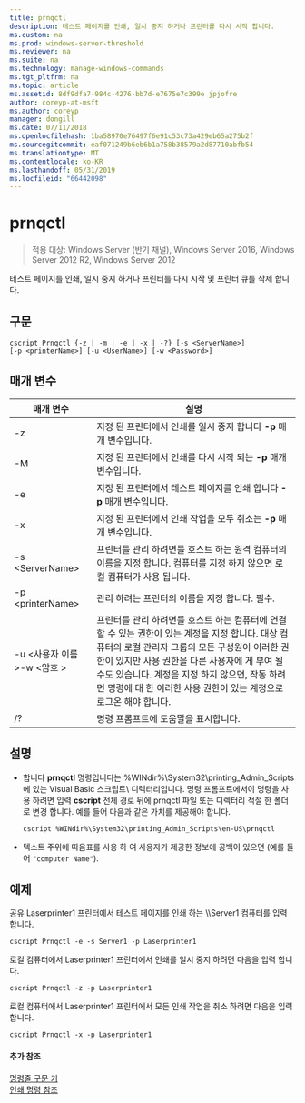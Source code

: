 ```yaml
---
title: prnqctl
description: 테스트 페이지를 인쇄, 일시 중지 하거나 프린터를 다시 시작 합니다.
ms.custom: na
ms.prod: windows-server-threshold
ms.reviewer: na
ms.suite: na
ms.technology: manage-windows-commands
ms.tgt_pltfrm: na
ms.topic: article
ms.assetid: 8df9dfa7-984c-4276-bb7d-e7675e7c399e jpjofre
author: coreyp-at-msft
ms.author: coreyp
manager: dongill
ms.date: 07/11/2018
ms.openlocfilehash: 1ba58970e76497f6e91c53c73a429eb65a275b2f
ms.sourcegitcommit: eaf071249b6eb6b1a758b38579a2d87710abfb54
ms.translationtype: MT
ms.contentlocale: ko-KR
ms.lasthandoff: 05/31/2019
ms.locfileid: "66442098"
---
```

# <a name="prnqctl"></a>prnqctl

>적용 대상: Windows Server (반기 채널), Windows Server 2016, Windows Server 2012 R2, Windows Server 2012

테스트 페이지를 인쇄, 일시 중지 하거나 프린터를 다시 시작 및 프린터 큐를 삭제 합니다.  

## <a name="syntax"></a>구문  
```  
cscript Prnqctl {-z | -m | -e | -x | -?} [-s <ServerName>]   
[-p <printerName>] [-u <UserName>] [-w <Password>]  
```  
## <a name="parameters"></a>매개 변수  

|매개 변수|설명|  
|-------|--------|  
|-z|지정 된 프린터에서 인쇄를 일시 중지 합니다 **-p** 매개 변수입니다.|  
|-M|지정 된 프린터에서 인쇄를 다시 시작 되는 **-p** 매개 변수입니다.|  
|-e|지정 된 프린터에서 테스트 페이지를 인쇄 합니다 **-p** 매개 변수입니다.|  
|-x|지정 된 프린터에서 인쇄 작업을 모두 취소는 **-p** 매개 변수입니다.|  
|-s \<ServerName>|프린터를 관리 하려면를 호스트 하는 원격 컴퓨터의 이름을 지정 합니다. 컴퓨터를 지정 하지 않으면 로컬 컴퓨터가 사용 됩니다.|  
|-p \<printerName>|관리 하려는 프린터의 이름을 지정 합니다. 필수.|  
|-u \<사용자 이름 >-w \<암호 >|프린터를 관리 하려면를 호스트 하는 컴퓨터에 연결할 수 있는 권한이 있는 계정을 지정 합니다. 대상 컴퓨터의 로컬 관리자 그룹의 모든 구성원이 이러한 권한이 있지만 사용 권한을 다른 사용자에 게 부여 될 수도 있습니다. 계정을 지정 하지 않으면, 작동 하려면 명령에 대 한 이러한 사용 권한이 있는 계정으로 로그온 해야 합니다.|  
|/?|명령 프롬프트에 도움말을 표시합니다.|  

## <a name="remarks"></a>설명  
- 합니다 **prnqctl** 명령입니다는 %WINdir%\System32\printing_Admin_Scripts에 있는 Visual Basic 스크립트\\ <language> 디렉터리입니다. 명령 프롬프트에서이 명령을 사용 하려면 입력 **cscript** 전체 경로 뒤에 prnqctl 파일 또는 디렉터리 적절 한 폴더로 변경 합니다. 예를 들어 다음과 같은 가치를 제공해야 합니다.  
  ```  
  cscript %WINdir%\System32\printing_Admin_Scripts\en-US\prnqctl  
  ```  
- 텍스트 주위에 따옴표를 사용 하 여 사용자가 제공한 정보에 공백이 있으면 (예를 들어 `"computer Name"`).  

## <a name="BKMK_examples"></a>예제  
공유 Laserprinter1 프린터에서 테스트 페이지를 인쇄 하는 \\\Server1 컴퓨터를 입력 합니다.  
```  
cscript Prnqctl -e -s Server1 -p Laserprinter1  
```  
로컬 컴퓨터에서 Laserprinter1 프린터에서 인쇄를 일시 중지 하려면 다음을 입력 합니다.  
```  
cscript Prnqctl -z -p Laserprinter1  
```  
로컬 컴퓨터에서 Laserprinter1 프린터에서 모든 인쇄 작업을 취소 하려면 다음을 입력 합니다.  
```  
cscript Prnqctl -x -p Laserprinter1  
```  

#### <a name="additional-references"></a>추가 참조  
[명령줄 구문 키](command-line-syntax-key.md)  
[인쇄 명령 참조](print-command-reference.md)  
